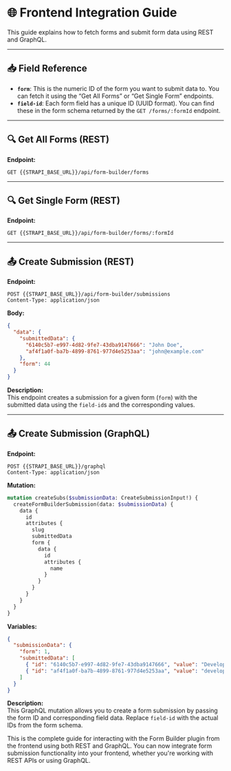 
# 🌐 Frontend Integration Guide

This guide explains how to fetch forms and submit form data using REST and GraphQL.

---

## 📥 Field Reference

- **`form`**: This is the numeric ID of the form you want to submit data to. You can fetch it using the “Get All Forms” or “Get Single Form” endpoints.
- **`field-id`**: Each form field has a unique ID (UUID format). You can find these in the form schema returned by the `GET /forms/:formId` endpoint.

---

## 🔍 Get All Forms (REST)

**Endpoint:**

```
GET {{STRAPI_BASE_URL}}/api/form-builder/forms
```

---

## 🔍 Get Single Form (REST)

**Endpoint:**

```
GET {{STRAPI_BASE_URL}}/api/form-builder/forms/:formId
```

---

## 📤 Create Submission (REST)

**Endpoint:**

```
POST {{STRAPI_BASE_URL}}/api/form-builder/submissions
Content-Type: application/json
```

**Body:**

```json
{
  "data": {
    "submittedData": {
      "6140c5b7-e997-4d82-9fe7-43dba9147666": "John Doe",
      "af4f1a0f-ba7b-4899-8761-977d4e5253aa": "john@example.com"
    },
    "form": 44
  }
}
```

**Description:**  
This endpoint creates a submission for a given form (`form`) with the submitted data using the `field-id`s and the corresponding values.

---

## 📤 Create Submission (GraphQL)

**Endpoint:**

```
POST {{STRAPI_BASE_URL}}/graphql
Content-Type: application/json
```

**Mutation:**

```graphql
mutation createSubs($submissionData: CreateSubmissionInput!) {
  createFormBuilderSubmission(data: $submissionData) {
    data {
      id
      attributes {
        slug
        submittedData
        form {
          data {
            id
            attributes {
              name
            }
          }
        }
      }
    }
  }
}
```

**Variables:**

```json
{
  "submissionData": {
    "form": 1,
    "submittedData": [
      { "id": "6140c5b7-e997-4d82-9fe7-43dba9147666", "value": "Developer" },
      { "id": "af4f1a0f-ba7b-4899-8761-977d4e5253aa", "value": "developer@smartshore.nl" }
    ]
  }
}
```

**Description:**  
This GraphQL mutation allows you to create a form submission by passing the form ID and corresponding field data. Replace `field-id` with the actual IDs from the form schema.


This is the complete guide for interacting with the Form Builder plugin from the frontend using both REST and GraphQL. You can now integrate form submission functionality into your frontend, whether you're working with REST APIs or using GraphQL.
